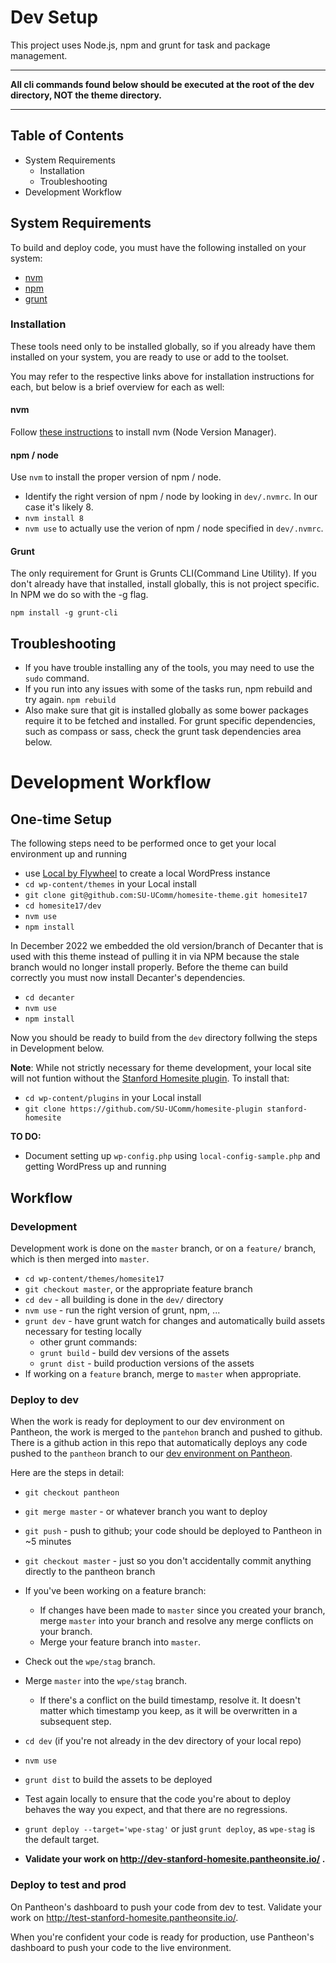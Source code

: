 # Dev Setup

This project uses Node.js, npm and grunt for task and package management.
___

**All cli commands found below should be executed at the root of the dev directory, NOT the theme directory.**
___

## Table of Contents

* System Requirements
	* Installation
	* Troubleshooting
* Development Workflow

## System Requirements

To build and deploy code, you must have the following installed on your system:

* [nvm](https://github.com/nvm-sh/nvm)
* [npm](https://docs.npmjs.com/about-npm)
* [grunt](http://gruntjs.com/getting-started)

### Installation

These tools need only to be installed globally, so if you already have them installed on your system,
you are ready to use or add to the toolset.

You may refer to the respective links above for installation instructions for each, but below is a
brief overview for each as well:

#### nvm

Follow [these instructions](https://github.com/nvm-sh/nvm#installing-and-updating) to install
nvm (Node Version Manager).

#### npm / node

Use `nvm` to install the proper version of npm / node.

* Identify the right version of npm / node by looking in `dev/.nvmrc`. In our case it's likely 8.
* `nvm install 8`
* `nvm use` to actually use the verion of npm / node specified in `dev/.nvmrc`.

#### Grunt

The only requirement for Grunt is Grunts CLI(Command Line Utility).
If you don't already have that installed, install globally, this is not project specific.
In NPM we do so with the -g flag.

	npm install -g grunt-cli

## Troubleshooting

* If you have trouble installing any of the tools, you may need to use the `sudo` command.
* If you run into any issues with some of the tasks run, npm rebuild and try again.
	`npm rebuild`
* Also make sure that git is installed globally as some bower packages require it to be fetched and installed.
For grunt specific dependencies, such as compass or sass, check the grunt task dependencies area below.


# Development Workflow

## One-time Setup

The following steps need to be performed once to get your local environment up and running

* use [Local by Flywheel](https://localwp.com/) to create a local WordPress instance
* `cd wp-content/themes` in your Local install
* `git clone git@github.com:SU-UComm/homesite-theme.git homesite17`
* `cd homesite17/dev`
* `nvm use`
* `npm install`

In December 2022 we embedded the old version/branch of Decanter that is used with this theme instead of pulling it in via NPM because the stale branch would no longer install properly. Before the theme can build correctly you must now install Decanter's dependencies.
* `cd decanter`
* `nvm use`
* `npm install`

Now you should be ready to build from the `dev` directory follwing the steps in Development below.


**Note**: While not strictly necessary for theme development, your local site will not funtion
without the [Stanford Homesite plugin](https://github.com/SU-UComm/homesite-plugin). To install that:

* `cd wp-content/plugins` in your Local install
* `git clone https://github.com/SU-UComm/homesite-plugin stanford-homesite`

**TO DO:**

* Document setting up `wp-config.php` using `local-config-sample.php` and getting WordPress up and running


## Workflow

### Development
Development work is done on the `master` branch, or on a `feature/` branch, which is then merged into `master`.

* `cd wp-content/themes/homesite17`
* `git checkout master`, or the appropriate feature branch
* `cd dev` - all building is done in the `dev/` directory
* `nvm use` - run the right version of grunt, npm, ...
* `grunt dev` - have grunt watch for changes and automatically build assets necessary for testing locally
  * other grunt commands:
  * `grunt build` - build dev versions of the assets
  * `grunt dist` - build production versions of the assets
* If working on a `feature` branch, merge to `master` when appropriate.

### Deploy to dev

When the work is ready for deployment to our dev environment on Pantheon,
the work is merged to the `pantehon` branch and pushed to github. There is a github action
in this repo that automatically deploys any code pushed to the `pantheon` branch to our
[dev environment on Pantheon](https://dashboard.pantheon.io/sites/4a2ec620-f9e5-4895-ac46-ab17b5f823b7#dev/code).

Here are the steps in detail:

* `git checkout pantheon`
* `git merge master` - or whatever branch you want to deploy
* `git push` - push to github; your code should be deployed to Pantheon in ~5 minutes
* `git checkout master` - just so you don't accidentally commit anything directly to the pantheon branch

* If you've been working on a feature branch:
    * If changes have been made to `master` since you created your branch, merge `master` into your branch and resolve any merge conflicts on your branch.
    * Merge your feature branch into `master`.
* Check out the `wpe/stag` branch.
* Merge `master` into the `wpe/stag` branch.
    * If there's a conflict on the build timestamp, resolve it. It doesn't matter which timestamp you keep, as it will be overwritten in a subsequent step.
* `cd dev` (if you're not already in the dev directory of your local repo)
* `nvm use`
* `grunt dist` to build the assets to be deployed
* Test again locally to ensure that the code you're about to deploy behaves the way you expect, and that there are no regressions.
* `grunt deploy --target='wpe-stag'` or just `grunt deploy`, as `wpe-stag` is the default target.
* **Validate your work on http://dev-stanford-homesite.pantheonsite.io/ .**

### Deploy to test and prod

On Pantheon's dashboard to push your code from dev to test. Validate your work on
http://test-stanford-homesite.pantheonsite.io/.

When you're confident your code is ready for production, use Pantheon's dashboard to
push your code to the live environment.
